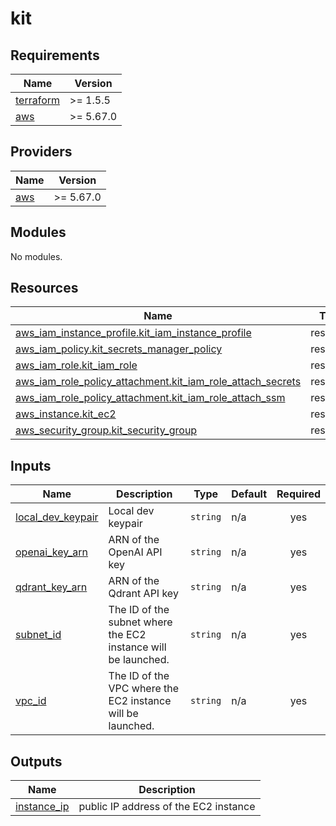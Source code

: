 # kit

<!-- BEGINNING OF PRE-COMMIT-TERRAFORM DOCS HOOK -->
## Requirements

| Name | Version |
|------|---------|
| <a name="requirement_terraform"></a> [terraform](#requirement\_terraform) | >= 1.5.5 |
| <a name="requirement_aws"></a> [aws](#requirement\_aws) | >= 5.67.0 |

## Providers

| Name | Version |
|------|---------|
| <a name="provider_aws"></a> [aws](#provider\_aws) | >= 5.67.0 |

## Modules

No modules.

## Resources

| Name | Type |
|------|------|
| [aws_iam_instance_profile.kit_iam_instance_profile](https://registry.terraform.io/providers/hashicorp/aws/latest/docs/resources/iam_instance_profile) | resource |
| [aws_iam_policy.kit_secrets_manager_policy](https://registry.terraform.io/providers/hashicorp/aws/latest/docs/resources/iam_policy) | resource |
| [aws_iam_role.kit_iam_role](https://registry.terraform.io/providers/hashicorp/aws/latest/docs/resources/iam_role) | resource |
| [aws_iam_role_policy_attachment.kit_iam_role_attach_secrets](https://registry.terraform.io/providers/hashicorp/aws/latest/docs/resources/iam_role_policy_attachment) | resource |
| [aws_iam_role_policy_attachment.kit_iam_role_attach_ssm](https://registry.terraform.io/providers/hashicorp/aws/latest/docs/resources/iam_role_policy_attachment) | resource |
| [aws_instance.kit_ec2](https://registry.terraform.io/providers/hashicorp/aws/latest/docs/resources/instance) | resource |
| [aws_security_group.kit_security_group](https://registry.terraform.io/providers/hashicorp/aws/latest/docs/resources/security_group) | resource |

## Inputs

| Name | Description | Type | Default | Required |
|------|-------------|------|---------|:--------:|
| <a name="input_local_dev_keypair"></a> [local\_dev\_keypair](#input\_local\_dev\_keypair) | Local dev keypair | `string` | n/a | yes |
| <a name="input_openai_key_arn"></a> [openai\_key\_arn](#input\_openai\_key\_arn) | ARN of the OpenAI API key | `string` | n/a | yes |
| <a name="input_qdrant_key_arn"></a> [qdrant\_key\_arn](#input\_qdrant\_key\_arn) | ARN of the Qdrant API key | `string` | n/a | yes |
| <a name="input_subnet_id"></a> [subnet\_id](#input\_subnet\_id) | The ID of the subnet where the EC2 instance will be launched. | `string` | n/a | yes |
| <a name="input_vpc_id"></a> [vpc\_id](#input\_vpc\_id) | The ID of the VPC where the EC2 instance will be launched. | `string` | n/a | yes |

## Outputs

| Name | Description |
|------|-------------|
| <a name="output_instance_ip"></a> [instance\_ip](#output\_instance\_ip) | public IP address of the EC2 instance |
<!-- END OF PRE-COMMIT-TERRAFORM DOCS HOOK -->
